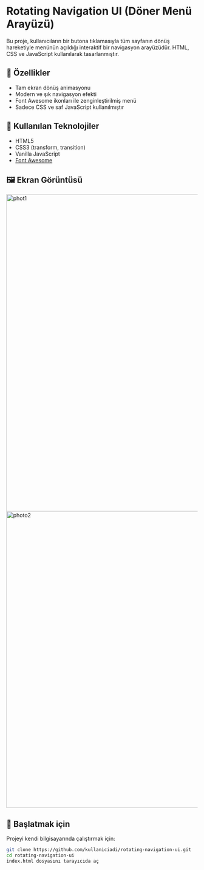 # Rotating Navigation UI (Döner Menü Arayüzü)

Bu proje, kullanıcıların bir butona tıklamasıyla tüm sayfanın dönüş hareketiyle menünün açıldığı interaktif bir navigasyon arayüzüdür. HTML, CSS ve JavaScript kullanılarak tasarlanmıştır.

## 🎯 Özellikler

- Tam ekran dönüş animasyonu
- Modern ve şık navigasyon efekti
- Font Awesome ikonları ile zenginleştirilmiş menü
- Sadece CSS ve saf JavaScript kullanılmıştır

## 🧩 Kullanılan Teknolojiler

- HTML5
- CSS3 (transform, transition)
- Vanilla JavaScript
- [Font Awesome](https://fontawesome.com/)

## 🖼️ Ekran Görüntüsü


<img width="1506" height="834" alt="phot1" src="https://github.com/user-attachments/assets/5a0ddcdc-9c7b-48e7-858b-31743e213780" />

<img width="1507" height="781" alt="photo2" src="https://github.com/user-attachments/assets/89be5300-0f14-4154-89ca-76c8360332d9" />


## 🚀 Başlatmak için

Projeyi kendi bilgisayarında çalıştırmak için:

```bash
git clone https://github.com/kullaniciadi/rotating-navigation-ui.git
cd rotating-navigation-ui
index.html dosyasını tarayıcıda aç
